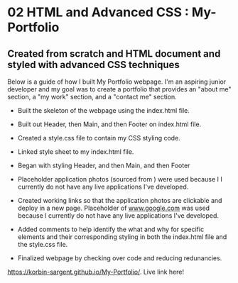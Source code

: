 # 02 HTML and Advanced CSS : My-Portfolio

## Created from scratch and HTML document and styled with advanced CSS techniques

Below is a guide of how I built My Portfolio webpage. I'm an aspiring junior developer and my goal was to create a portfolio that provides an "about me" section, a "my work" section, and a "contact me" section.

- Built the skeleton of the webpage using the index.html file.

- Built out Header, then Main, and then Footer on index.html file.

- Created a style.css file to contain my CSS styling code.

- Linked style sheet to my index.html file.

- Began with styling Header, and then Main, and then Footer

- Placeholder application photos (sourced from ) were used because I I currently do not have any live applications I've developed.

- Created working links so that the application photos are clickable and deploy in a new page. Placeholder of www.google.com was used because I currently do not have any live applications I've developed.

- Added comments to help identify the what and why for specific elements and their corresponding styling in both the index.html file and the style.css file.

- Finalized webpage by checking over code and reducing redunancies.

https://korbin-sargent.github.io/My-Portfolio/.   Live link here!
